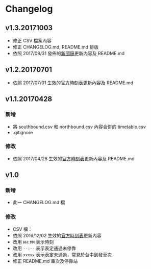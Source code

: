 # Changelog

## v1.3.20171003

 * 修正 CSV 檔案內容
 * 修正 CHANGELOG.md, README.md 排版
 * 依照 2017/08/31 發佈的[新聞稿](http://www.thsrc.com.tw/tw/News/Detail/b9312bcd-1e27-4266-b5c1-acb4b9bc2a81/2)更新內容及 README.md

## v1.2.20170701

 * 依照 2017/07/01 生效的[官方時刻表](http://www.thsrc.com.tw/UploadFiles/TicketFile/aaaed025-1f36-4a54-afa5-31b642847142.pdf)更新內容及 README.md

## v1.1.20170428

### 新增
 * 將 southbound.csv 和 northbound.csv 內容合併的 timetable.csv
 * .gitignore

### 修改
 * 依照 2017/04/28 生效的[官方時刻表](http://www.thsrc.com.tw/UploadFiles/TicketFile/1dd47e19-7ff5-485d-9b99-d9eea5ea77a8.pdf)更新內容及 README.md

## v1.0

### 新增
 * 此一 CHANGELOG.md 檔

### 修改
 * CSV 檔：
  * 依照 2016/12/02 生效的[官方時刻表](http://www.thsrc.com.tw/UploadFiles/TicketFile/a61ad3a0-7961-4b42-89c2-835cab008c90.pdf)更新內容
  * 改用 `HH:MM` 表示時刻
  * 改用 `--:--` 表示表定通過未停靠
  * 改用 `xxxxx` 表示表定未通過，常見於台中到發車次
 * 修正 README.md 車次及停靠站
